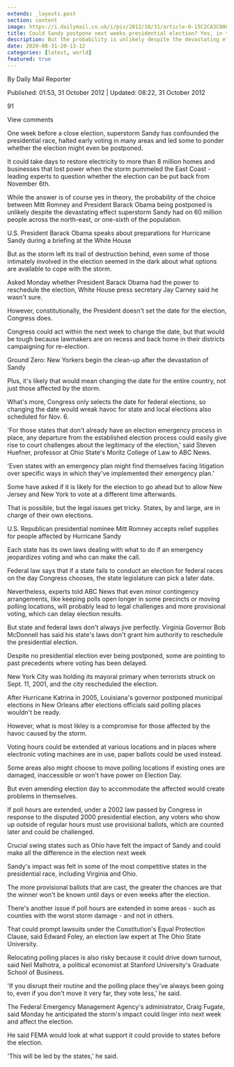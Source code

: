 ```yaml
---
extends: _layouts.post
section: content
image: https://i.dailymail.co.uk/i/pix/2012/10/31/article-0-15C2CA3C000005DC-114_1024x615_large.jpg 
title: Could Sandy postpone next weeks presidential election? Yes, in theory 
description: But the probability is unlikely despite the devastating effect superstorm Sandy had on 60 million people across the north-east, or one-sixth of the population. 
date: 2020-08-31-20-13-12 
categories: [latest, world] 
featured: true 
--- 
```

 

By Daily Mail Reporter 

 Published:  01:53, 31 October 2012   |  Updated:  08:22, 31 October 2012   

 91

View  comments

One week before a close election, superstorm Sandy has confounded the presidential race, halted early voting in many areas and led some to ponder whether the election might even be postponed. 

It could take days to restore electricity to more than 8 million homes and businesses that lost power when the storm pummeled the East Coast -leading experts to question whether the election can be put back from November 6th. 

While the answer is of course yes in theory, the probability of the choice between Mitt Romney and President Barack Obama being postponed is unlikely despite the devastating effect superstorm Sandy had on 60 million people across the north-east, or one-sixth of the population. 

U.S. President Barack Obama speaks about preparations for Hurricane Sandy during a briefing at the White House

But as the storm left its trail of destruction behind, even some of those intimately involved in the election seemed in the dark about what options are available to cope with the storm. 

Asked Monday whether President Barack Obama had the power to reschedule the election, White House press secretary Jay Carney said he wasn't sure. 

However, constitutionally, the President doesn't set the date for the election, Congress does. 

Congress could act within the next week to change the date, but that would be tough because lawmakers are on recess and back home in their districts campaigning for re-election. 

Ground Zero: New Yorkers begin the clean-up after the devastation of Sandy

 Plus, it's likely that would mean changing the date for the entire country, not just those affected by the storm. 

What's more, Congress only selects the date for federal elections, so changing the date would wreak havoc for state and local elections also scheduled for Nov. 6. 

'For those states that don't already have an election emergency process in place, any departure from the established election process could easily give rise to court challenges about the legitimacy of the election,' said Steven Huefner, professor at Ohio State's Moritz College of Law to ABC News. 

'Even states with an emergency plan might find themselves facing litigation over specific ways in which they've implemented their emergency plan.'

 Some have asked if it is likely for the election to go ahead but to allow New Jersey and New York to vote at a different time afterwards. 

That is possible, but the legal issues get tricky. States, by and large, are in charge of their own elections. 

U.S. Republican presidential nominee Mitt Romney accepts relief supplies for people affected by Hurricane Sandy

 Each state has its own laws dealing with what to do if an emergency jeopardizes voting and who can make the call. 

Federal law says that if a state fails to conduct an election for federal races on the day Congress chooses, the state legislature can pick a later date. 

Nevertheless, experts told ABC News that even minor contingency arrangements, like keeping polls open longer in some precincts or moving polling locations, will probably lead to legal challenges and more provisional voting, which can delay election results. 

But state and federal laws don't always jive perfectly. Virginia Governor Bob McDonnell has said his state's laws don't grant him authority to reschedule the presidential election. 

Despite no presidential election ever being postponed, some are pointing to past precedents where voting has been delayed. 

New York City was holding its mayoral primary when terrorists struck on Sept. 11, 2001, and the city rescheduled the election. 

After Hurricane Katrina in 2005, Louisiana's governor postponed municipal elections in New Orleans after elections officials said polling places wouldn't be ready. 

However, what is most likley is a compromise for those affected by the havoc caused by the storm. 

Voting hours could be extended at various locations and in places where electronic voting machines are in use, paper ballots could be used instead. 

Some areas also might choose to move polling locations if existing ones are damaged, inaccessible or won't have power on Election Day. 

But even amending election day to accommodate the affected would create problems in themselves. 

If poll hours are extended, under a 2002 law passed by Congress in response to the disputed 2000 presidential election, any voters who show up outside of regular hours must use provisional ballots, which are counted later and could be challenged. 

Crucial swing states such as Ohio have felt the impact of Sandy and could make all the difference in the election next week

 

Sandy's impact was felt in some of the most competitive states in the presidential race, including Virginia and Ohio. 

The more provisional ballots that are cast, the greater the chances are that the winner won't be known until days or even weeks after the election.

There's another issue if poll hours are extended in some areas - such as counties with the worst storm damage - and not in others. 

That could prompt lawsuits under the Constitution's Equal Protection Clause, said Edward Foley, an election law expert at The Ohio State University. 

Relocating polling places is also risky because it could drive down turnout, said Neil Malhotra, a political economist at Stanford University's Graduate School of Business. 

'If you disrupt their routine and the polling place they've always been going to, even if you don't move it very far, they vote less,' he said. 

The Federal Emergency Management Agency's administrator, Craig Fugate, said Monday he anticipated the storm's impact could linger into next week and affect the election. 

He said FEMA would look at what support it could provide to states before the election. 

'This will be led by the states,' he said.

 

